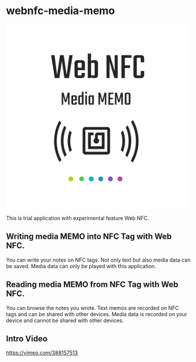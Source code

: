 # webnfc-media-memo

![webnfc-media-memo](./src/assets/icon_512.png)

This is trial application with experimental feature Web NFC.

## Writing media MEMO into NFC Tag with Web NFC.

You can write your notes on NFC tags. Not only text but also media data
can be saved. Media data can only be played with this application.


## Reading media MEMO from NFC Tag with Web NFC.

You can browse the notes you wrote. Text memos are recorded on NFC tags
and can be shared with other devices. Media data is recorded on your
device and cannot be shared with other devices.


## Intro Video

https://vimeo.com/388157513
